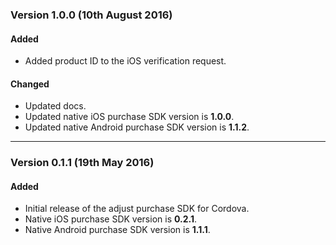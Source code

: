### Version 1.0.0 (10th August 2016)
#### Added
- Added product ID to the iOS verification request.

#### Changed
- Updated docs.
- Updated native iOS purchase SDK version is **1.0.0**.
- Updated native Android purchase SDK version is **1.1.2**.

---

### Version 0.1.1 (19th May 2016)
#### Added
- Initial release of the adjust purchase SDK for Cordova.
- Native iOS purchase SDK version is **0.2.1**.
- Native Android purchase SDK version is **1.1.1**.
